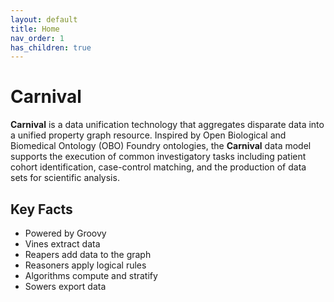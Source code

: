 ```yaml
---
layout: default
title: Home
nav_order: 1
has_children: true
---
```


# Carnival

**Carnival** is a data unification technology that aggregates disparate data into a unified property
graph resource. Inspired by Open Biological and Biomedical Ontology (OBO) Foundry ontologies, the
**Carnival** data model supports the execution of common investigatory tasks including patient cohort
identification, case-control matching, and the production of data sets for scientific analysis.

## Key Facts

-   Powered by Groovy
-   Vines extract data
-   Reapers add data to the graph
-   Reasoners apply logical rules
-   Algorithms compute and stratify
-   Sowers export data
